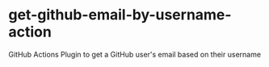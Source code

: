 # get-github-email-by-username-action
GitHub Actions Plugin to get a GitHub user's email based on their username
